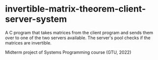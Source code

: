 # invertible-matrix-theorem-client-server-system

A C program that takes matrices from the client program and sends them over to one of the two servers available. The server's pool checks if the matrices are invertible.

Midterm project of Systems Programming course (GTU, 2022)
